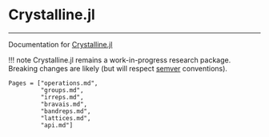 # Crystalline.jl

---

Documentation for [Crystalline.jl](https://github.com/thchr/Crystalline.jl)

!!! note
    Crystalline.jl remains a work-in-progress research package. 
    Breaking changes are likely (but will respect [semver](https://semver.org/) conventions).

```@contents
Pages = ["operations.md",
         "groups.md",
         "irreps.md",
         "bravais.md",
         "bandreps.md",
         "lattices.md",
         "api.md"]
```